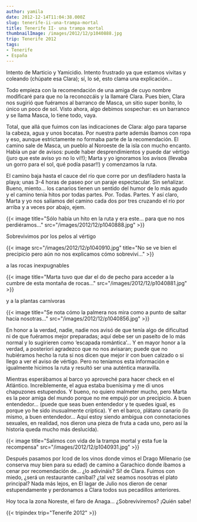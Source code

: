 ```yaml
---
author: yamila
date: 2012-12-14T11:04:38.000Z
slug: tenerife-ii-una-trampa-mortal
title: Tenerife II- una trampa mortal
thumbnailImage: /images/2012/12/p1040888.jpg
trip: Tenerife 2012
tags:
- Tenerife
- España
---
```



Intento de Marticio y Yamicidio. Intento frustrado ya que estamos vivitas y coleando (chúpate esa Clara); sí, lo sé, esto clama una explicación…

Todo empieza con la recomendación de una amiga de cuyo nombre modificaré para que no la reconozcáis y la llamaré Clara. Pues bien, Clara nos sugirió que fuéramos al barranco de Masca, un sitio super bonito, lo único un poco de sol. Visto ahora, algo debimos sospechar: es un barranco y se llama Masca, lo tiene todo, vaya.

Total, que allá que fuimos con las indicaciones de Clara: algo para taparse la cabeza, agua y unos bocatas. Por nuestra parte además íbamos con ropa y eso, aunque estrictamente no formaba parte de la recomendación. El camino sale de Masca, un pueblo al Noroeste de la isla con mucho encanto. Había un par de avisos: puede haber desprendimientos y puede dar vértigo (juro que este aviso yo no lo vi!!); Marta y yo ignoramos los avisos (llevaba un gorro para el sol, qué podía pasar!!) y comenzamos la ruta.

El camino baja hasta el cauce del río que corre por un desfiladero hasta la playa; unas 3-4 horas de paseo por un paraje espectacular. Sin señalizar. Bueno, miento… los canarios tienen un sentido del humor de lo más agudo y el camino tenía hitos por todas partes. Por. Todas. Partes. Y así claro, Marta y yo nos salíamos del camino cada dos por tres cruzando el río por arriba y a veces por abajo, ejem.

{{< image title="Sólo había un hito en la ruta y era este... para que no nos perdiéramos..." src="/images/2012/12/p1040888.jpg" >}}

Sobrevivimos por los pelos al vértigo

{{< image src="/images/2012/12/p1040910.jpg" title="No se ve bien el precipicio pero aún no nos explicamos cómo sobreviví..." >}}

a las rocas inexpugnables

{{< image title="Marta tuvo que dar el do de pecho para acceder a la cumbre de esta montaña de rocas..." src="/images/2012/12/p1040881.jpg" >}}

y a la plantas carnívoras

{{< image title="Se nota cómo la palmera nos mira como a punto de saltar hacia nosotras..." src="/images/2012/12/p1040856.jpg" >}}

En honor a la verdad, nadie, nadie nos avisó de que tenía algo de dificultad ni de que fuéramos mejor preparadas; aquí debe ser un paseíto de lo más normal y lo sugirieren como ‘escapada romántica’… Y en mayor honor a la verdad, a posteriori agradezco que no nos avisaran; puede que no hubiéramos hecho la ruta si nos dicen que mejor ir con buen calzado o si llego a ver el aviso de vértigo. Pero no teníamos esta información e igualmente hicimos la ruta y resultó ser una auténtica maravilla.

Mientras esperábamos al barco yo aproveché para hacer check en el Atlántico. Increíblemente, el agua estaba buenísima y me di unos chapuzones estupendos. Y bueno, no quiero malmeter mucho, pero Marta es la peor amiga del mundo porque no me empujó por un precipicio. A buen entendedor… (puede que seas buen entendedor y te quedes igual, es porque yo he sido inusualmente críptica). Y en el barco, plátano canario (lo mismo, a buen entendedor… Aquí estoy siendo ambigua con connotaciones sexuales, en realidad, nos dieron una pieza de fruta a cada uno, pero así la historia queda mucho más deslucida).

{{< image title="Salimos con vida de la trampa mortal y esta fue la recompensa" src="/images/2012/12/p1040931.jpg" >}}

Después pasamos por Icod de los vinos donde vimos el Drago Milenario (se conserva muy bien para su edad) de camino a Garachico donde íbamos a cenar por recomendación de… ¿lo adivináis? Sí! de Clara. Fuimos con miedo, ¿será un restaurante caníbal? ¿tal vez seamos nosotras el plato principal? Nada más lejos, en El lagar de Julio nos dieron de cenar estupendamente y perdonamos a Clara todos sus pecadillos anteriores.

Hoy toca la zona Noreste, el faro de Anaga... ¿Sobreviviremos? ¡Quién sabe!

{{< tripindex trip="Tenerife 2012" >}}
